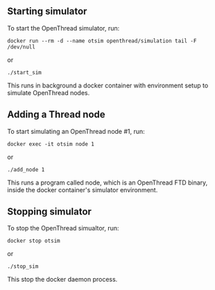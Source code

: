 
## Starting simulator

To start the OpenThread simulator, run:
```
docker run --rm -d --name otsim openthread/simulation tail -F /dev/null
```
or
```
./start_sim
```
This runs in background a docker container with environment setup to simulate OpenThread nodes.

## Adding a Thread node

To start simulating an OpenThread node #1, run:
```
docker exec -it otsim node 1
```
or
```
./add_node 1
```
This runs a program called node, which is an OpenThread FTD binary, inside the docker container's simulator environment.

## Stopping simulator

To stop the OpenThread simualtor, run:
```
docker stop otsim
```
or
```
./stop_sim
```
This stop the docker daemon process.
